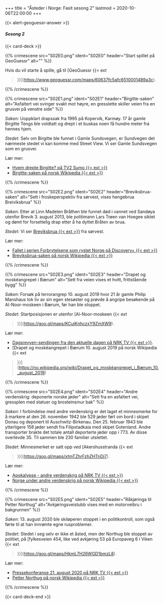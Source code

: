 +++
title = "Åsteder i Norge: Fasit sesong 2"
lastmod = 2020-10-06T22:00:00
+++

<!-- markdownlint-disable MD034 MD013 -->

{{< alert-geoguessr-answer >}}

##### Sesong 2

{{< card-deck >}}

{{% crimescene src="S02E0.png" ident="S02E0" header="Start spillet på GeoGuessr" alt=""
%}}

Hvis du vil starte å spille, gå til [GeoGuessr {{< ext
>}}](https://www.geoguessr.com/maps/60637fc5afc6510001489a3c).

{{% /crimescene %}}

{{% crimescene
    src="S02E1.png"
    ident="S02E1"
    header="Birgitte-saken"
    alt="Asfaltert vei svinger svakt mot høyre, en gresslette skiller veien fra en grusvei på venstre side"
%}}

*Saken*: Uoppklart drapssak fra 1995 på Kopervik, Karmøy. 17 år gamle Birgitte Tengs ble voldtatt
og drept i et buskas noen få hundre meter fra hennes hjem.

*Stedet*: Selv om Birgitte ble funnet i Gamle Sundsvegen, er Sundvegen det nærmeste stedet vi kan
komme med Street View. Vi ser Gamle Sundsvegen som en grusvei.

Lær mer:

- [Hvem drepte Birgitte? på TV2 Sumo {{< ext >}}](https://sumo.tv2.no/programmer/fakta/hvem-drepte-birgitte)
- [Birgitte-saken på norsk
Wikipedia {{< ext >}}](https://no.wikipedia.org/wiki/Birgitte-saken)

{{% /crimescene %}}

{{% crimescene
    src="S02E2.png"
    ident="S02E2"
    header="Breviksbrua-saken"
    alt="Sett i froskeperspektiv fra sørvest, vises hengebrua Breiviksbrua"
%}}

*Saken*: Etter at Linn Madelen Bråthen ble funnet død i vannet ved Sandøya utenfor Brevik 3. august
2013, ble politimann Lars Trøen van Hoegee siktet og dømt for forsettelig drap etter å ha dyttet
Bråten av brua.

*Stedet*: Vi ser [Breviksbrua {{< ext >}}](https://goo.gl/maps/wFRH2WGzbfGMB5Ms5) fra sørvest.

Lær mer:

- [Fallet i serien Forbrytelsene som rystet Norge på Discovery+ {{< ext >}}](https://www.discoveryplus.no/programmer/forbrytelsene-som-rystet-norge)
- [Breviksbrua-saken
på norsk Wikipedia {{< ext >}}](https://no.wikipedia.org/wiki/Breviksbrua-saken)

{{% /crimescene %}}

{{% crimescene
    src="S02E3.png"
    ident="S02E3"
    header="Drapet og moskéangrepet i Bærum"
    alt="Sett fra veien vises et hvitt, frittstående bygg"
%}}

*Saken*: Forsøk på terrorangrep 10. august 2019 hvor 21 år gamle Philip Manshaus tok liv av sin
egen stesøster og prøvde å angripe besøkende på Al-Noor-moskeen i Bærum, før han ble stoppet.

*Stedet*: Startposisjonen er utenfor [Al-Noor-moskeen {{< ext
>}}](https://goo.gl/maps/KCuiKnhczxY9ZmXW9).

Lær mer:

- [Dagsrevyen-sendingen fra den aktuelle dagen på NRK TV {{< ext >}}](https://tv.nrk.no/serie/dagsrevyen/201908/NNFA02081019/avspiller/).
- [Drapet og moskéangrepet
i Bærum 10. august 2019 på norsk Wikipedia {{< ext

>}}](https://no.wikipedia.org/wiki/Drapet_og_moskéangrepet_i_Bærum_10._august_2019)

{{% /crimescene %}}

{{% crimescene
    src="S02E4.png"
    ident="S02E4"
    header="Andre verdenskrig: deponerte norske jøder"
    alt="Sett fra en asfaltert vei, gressplen med statuer og brosteinsmur bak"
%}}

*Saken*: I forbindelse med andre verdenskrig er det laget et minnesmerke for å markere at den 26.
november 1942 ble 529 jøder ført om bord i skipet Donau og deponert til Auschwitz-Birkenau. Den 25.
februar 1943 ble ytterligere 158 jøder sendt fra Filipstadkaia med skipet Gotenland. Andre
transporter brakte det totale antall deporterte jøder opp i 773. Av disse overlevde 35. Til sammen
ble 230 familier utslettet.

*Stedet*: Minnesmerket er satt opp ved [Akershusstranda {{< ext
>}}](https://goo.gl/maps/xtmTZhrFzhZHTnDj7).

Lær mer:

- [Apokalypse - andre verdenskrig på NRK TV {{< ext >}}](https://tv.nrk.no/serie/apokalypse-verden-i-krig)
- [Norge under andre verdenskrig på norsk
Wikipedia {{< ext >}}](https://no.wikipedia.org/wiki/Norge_under_andre_verdenskrig#Jødene)

{{% /crimescene %}}

{{% crimescene
    src="S02E5.png"
    ident="S02E5"
    header="Råkjøringa til Petter Northug"
    alt="Avkjøringsveistubb vises med en motorveibru i bakgrunnen"
%}}

*Saken*: 13. august 2020 ble skiløperen stoppet i en politikontroll, som også førte til at han
innrømte egne rusproblemer.

*Stedet*: Stedet i seg selv er ikke et åsted, men der Northug ble stoppet av politiet, på
[fylkesveien 454, like ved avkjøring 53 på Europaveg 6 i Viken {{< ext
>}}](https://goo.gl/maps/HkmL7H26WGD1bmzL8).

Lær mer:

- [Pressekonferanse 21. august 2020 på NRK TV {{< ext >}}](https://tv.nrk.no/serie/nyheter/202008/NNFA12082120/avspiller)
- [Petter Northug på norsk
Wikipedia {{< ext >}}](https://no.wikipedia.org/wiki/Petter_Northug#Privat)

{{% /crimescene %}}

{{< card-deck-end >}}
